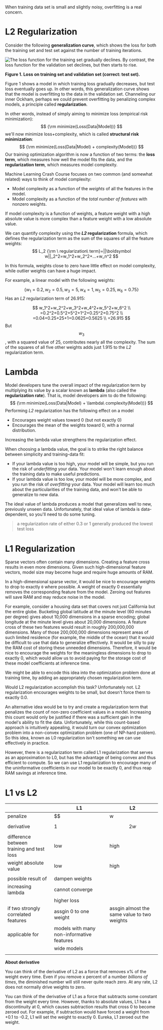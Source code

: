 When training data set is small and slightly noisy, overfitting is a real concern.



# L2 Regularization

Consider the following **generalization curve**, which shows the loss for both the training set and test set against the number of training iterations.

![The loss function for the training set gradually declines. By contrast, the loss function for the validation set declines, but then starts to rise.](https://developers.google.com/machine-learning/crash-course/images/RegularizationTwoLossFunctions.svg)

**Figure 1. Loss on training set and validation set (correct: test set).**

Figure 1 shows a model in which training loss gradually decreases, but test loss eventually goes up. In other words, this generalization curve shows that the model is overfitting to the data in the validation set. Channeling our inner Ockham, perhaps we could prevent overfitting by penalizing complex models, a principle called **regularization**.

In other words, instead of simply aiming to minimize loss (empirical risk minimization):
$$
{\rm minimize(Loss(Data|Model))}
$$
we'll now minimize loss+complexity, which is called **structural risk minimization**:
$$
{\rm minimize(Loss(Data|Model) + complexity(Model))}
$$
Our training optimization algorithm is now a function of two terms: the **loss term**, which measures how well the model fits the data, and the **regularization term**, which measures model complexity.

Machine Learning Crash Course focuses on two common (and somewhat related) ways to think of model complexity:

+ Model complexity as a function of the *weights* of all the features in the model.
+ Model complexity as a function of the *total number of features* with nonzero weights. 

If model complexity is a function of weights, a feature weight with a high absolute value is more complex than a feature weight with a low absolute value.

We can quantify complexity using the ***L2* regularization** formula, which defines the regularization term as the sum of the squares of all the feature weights:
$$
L_2 {\rm \ regularization\ term}=||\boldsymbol w||_2^2=w_1^2+w_2^2+...+w_n^2
$$


In this formula, weights close to zero have little effect on model complexity, while outlier weights can have a huge impact.

For example, a linear model with the following weights:

$$
\{w_1=0.2,w_2=0.5,w_3=5,w_4=1,w_5=0.25,w_6=0.75\}
$$
Has an *L2* regularization term of 26.915:

$$
w_1^2+w_2^2+w_3^2+w_4^2+w_5^2+w_6^2 \\
=0.2^2+0.5^2+5^2+1^2+0.25^2+0.75^2 \\
=0.04+0.25+25+1+0.0625+0.5625 \\
=26.915
$$
But $$w_3$$, with a squared value of 25, contributes nearly all the complexity. The sum of the squares of all five other weights adds just 1.915 to the *L2* regularization term.





# Lambda

Model developers tune the overall impact of the regularization term by multiplying its value by a scalar known as **lambda** (also called the **regularization rate**). That is, model developers aim to do the following:
$$
{\rm minimize(Loss(Data|Model) + \lambda\ complexity(Model))}
$$
Performing *L2* regularization has the following effect on a model

+ Encourages weight values toward 0 (but not exactly 0)
+ Encourages the mean of the weights toward 0, with a normal distribution.

Increasing the lambda value strengthens the regularization effect.

When choosing a lambda value, the goal is to strike the right balance between simplicity and training-data fit:

+ If your lambda value is too high, your model will be simple, but you run the risk of *underfitting* your data. Your model won't learn enough about the training data to make useful predictions.
+ If your lambda value is too low, your model will be more complex, and you run the risk of *overfitting* your data. Your model will learn too much about the particularities of the training data, and won't be able to generalize to new data.

The ideal value of lambda produces a model that generalizes well to new, previously unseen data. Unfortunately, that ideal value of lambda is data-dependent, so you'll need to do some tuning.

> a regularization rate of either 0.3 or 1 generally produced the lowest test loss





# L1 Regularization

Sparse vectors often contain many dimensions. Creating a feature cross results in even more dimensions. Given such high-dimensional feature vectors, model size may become huge and require huge amounts of RAM.

In a high-dimensional sparse vector, it would be nice to encourage weights to drop to exactly `0` where possible. A weight of exactly 0 essentially removes the corresponding feature from the model. Zeroing out features will save RAM and may reduce noise in the model.

For example, consider a housing data set that covers not just California but the entire globe. Bucketing global latitude at the minute level (60 minutes per degree) gives about 10,000 dimensions in a sparse encoding; global longitude at the minute level gives about 20,000 dimensions. A feature cross of these two features would result in roughly 200,000,000 dimensions. Many of those 200,000,000 dimensions represent areas of such limited residence (for example, the middle of the ocean) that it would be difficult to use that data to generalize effectively. It would be silly to pay the RAM cost of storing these unneeded dimensions. Therefore, it would be nice to encourage the weights for the meaningless dimensions to drop to exactly 0, which would allow us to avoid paying for the storage cost of these model coefficients at inference time.

We might be able to encode this idea into the optimization problem done at training time, by adding an appropriately chosen regularization term.

Would L2 regularization accomplish this task? Unfortunately not. L2 regularization encourages weights to be small, but doesn't force them to exactly 0.0.

An alternative idea would be to try and create a regularization term that penalizes the count of non-zero coefficient values in a model. Increasing this count would only be justified if there was a sufficient gain in the model's ability to fit the data. Unfortunately, while this count-based approach is intuitively appealing, it would turn our convex optimization problem into a non-convex optimization problem (one of NP-hard problem). So this idea, known as L0 regularization isn't something we can use effectively in practice.

However, there is a regularization term called L1 regularization that serves as an approximation to L0, but has the advantage of being convex and thus efficient to compute. So we can use L1 regularization to encourage many of the uninformative coefficients in our model to be exactly 0, and thus reap RAM savings at inference time.





# L1 vs L2

|                                                 | L1                                        | L2                                          |
| ----------------------------------------------- | ----------------------------------------- | ------------------------------------------- |
| penalize                                        | $$|w|$$                                   | $$w^2$$                                     |
| derivative                                      | 1                                         | $$2w$$                                      |
| difference between <br />training and test loss | low                                       | high                                        |
| weight absolute value                           | low                                       | high                                        |
|                                                 |                                           |                                             |
| possible result of                              | dampen weights                            |                                             |
| increasing lambda                               | cannot converge                           |                                             |
|                                                 | higher loss                               |                                             |
| if two strongly correlated features             | assgin 0 to one weight                    | assgin almost the same value to two weights |
| applicable for                                  | models with many non-informative features |                                             |
|                                                 | wide models                               |                                             |
|                                                 |                                           |                                             |

**About derivative**

You can think of the derivative of L2 as a force that removes x% of the weight every time. Even if you remove x percent of a number *billions of times*, the diminished number will still never quite reach zero. At any rate, L2 does not normally drive weights to zero.

You can think of the derivative of L1 as a force that subtracts some constant from the weight every time. However, thanks to absolute values, L1 has a discontinuity at 0, which causes subtraction results that cross 0 to become zeroed out. For example, if subtraction would have forced a weight from +0.1 to -0.2, L1 will set the weight to exactly 0. Eureka, L1 zeroed out the weight.





